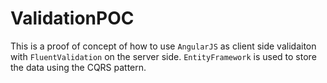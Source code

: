 # ValidationPOC

This is a proof of concept of how to use `AngularJS` as client side validaiton with `FluentValidation` on the server side. `EntityFramework` is used to store the data using the CQRS pattern.